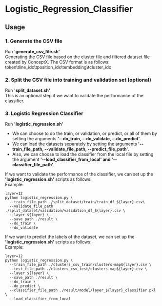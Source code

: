 # Logistic_Regression_Classifier

## Usage
### 1. Generate the CSV file 
Run **'generate_csv_file.sh'**<br/>
Generating the CSV file based on the cluster file and filtered dataset file created by ConceptX.
The CSV format is as follows: <br/>
token\tline_idx\tposition_idx\tembedding\tcluster_idx


### 2. Split the CSV file into training and validation set (optional)
Run **'split_dataset.sh'**<br/>
This is an optional step if we want to validate the performance of the classifier.

### 3. Logistic Regression Classifier 
Run **'logistic_regression.sh'** <br/>
* We can choose to do the train, or validation, or predict, or all of them by setting the arguments **'--do_train, 
--do_validate, --do_predict'**. <br/>
* We can load the datasets separately by setting the arguments **'--train_file_path, --validate_file_path, 
--predict_file_path'**. <br/>
* Also, we can choose to load the classifier from the local file by setting the argument **'--load_classifier_from_local'
and '--classifier_file_path'**. <br/>

If we want to validate the performance of the classifier, we can set up the **'logistic_regression.sh'** scripts as follows: <br/>
Example: <br/>
```
layer=12
python logistic_regression.py \
  --train_file_path ./split_dataset/train/train_df_${layer}.csv\
  --validate_file_path ./split_dataset/validation/validation_df_${layer}.csv \
  --layer ${layer} \
  --save_path ./result \
  --do_train \
  --do_validate
```

If we want to predict the labels of the dataset, we can set up the **'logistic_regression.sh'** scripts as follows: <br/>
Example: <br/>
```
layer=12
python logistic_regression.py \
  --train_file_path ./clusters_csv_train/clusters-map${layer}.csv \
  --test_file_path ./clusters_csv_test/clusters-map${layer}.csv \
  --layer ${layer} \
  --save_path ./result \
  --do_train \
  --do_predict \
  --classifier_file_path ./result/model/layer_${layer}_classifier.pkl \
  --load_classifier_from_local
```

